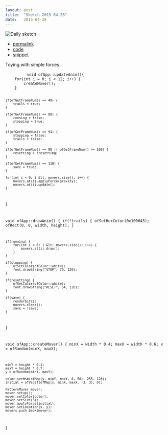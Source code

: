 ```yaml
---
layout: post
title:  "Sketch 2015-04-28"
date:   2015-04-28
---
```

![Daily sketch](https://github.com/dailysketches/sketches-2015-04-22/blob/master/openFrameworks/2015-04-28.gif?raw=true)
<div class="code">
	<ul>
		<li><a href="{% post_url 2015-04-28-sketch %}">permalink</a></li>
		<li><a href="https://github.com/dailysketches/dailySketches/tree/master/sketches/2015-04-28">code</a></li>
		<li><a href="#" class="snippet-button">snippet</a></li>
	</ul>
	<p>Toying with simple forces</p>
	<pre class="snippet">
		<code class="cpp">void ofApp::updateAnim(){
    for(int i = 0; i &lt; 12; i++) {
        createMover();
    }
    
    if(ofGetFrameNum() == 40) {
        trails = true;
    }
    
    if(ofGetFrameNum() == 80) {
        running = false;
        stopping = true;
    }
    
    if(ofGetFrameNum() == 94) {
        stopping = false;
        trails = false;
    }
    
    if(ofGetFrameNum() == 98 || ofGetFrameNum() == 108) {
        resetting = !resetting;
    }
    
    if(ofGetFrameNum() == 110) {
        save = true;
    }
    
    for(int i = 0; i &lt; movers.size(); i++) {
        movers.at(i).applyForce(gravity);
        movers.at(i).update();
    }
}

void ofApp::drawAnim() {
    if(!trails) {
        ofSetHexColor(0x100643);
        ofRect(0, 0, width, height);
    }
    
    if(running) {
        for(int i = 0; i &lt; movers.size(); i++) {
            movers.at(i).draw();
        }
    }
    
    if(stopping) {
        ofSetColor(ofColor::white);
        font.drawString("STOP", 70, 120);
    }
    
    if(resetting) {
        ofSetColor(ofColor::white);
        font.drawString("RESET", 64, 120);
    }
    
    if(save) {
        renderGif();
        movers.clear();
        save = !save;
    }
}

void ofApp::createMover() {
    minX = width * 0.4;
    maxX = width * 0.6;
    x = ofRandom(minX, maxX);
    
    minY = height * 0.1;
    maxY = height * 0.7;
    y = ofRandom(minY, maxY);
    
    color.setHsb(ofMap(y, minY, maxY, 0, 50), 255, 128);
    initial = ofVec2f(ofMap(x, minX, maxX, -3, 3), 0);
    
    PatternMover mover;
    mover.setup();
    mover.setColor(color);
    mover.setSize(3);
    mover.applyForce(initial);
    mover.setLocation(x, y);
    movers.push_back(mover);
}</code>
	</pre>
</div>
